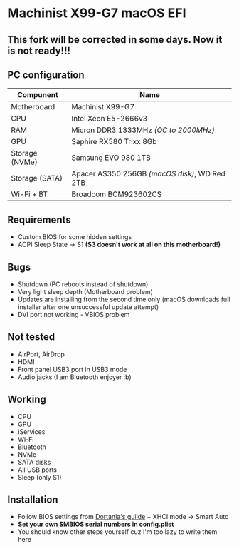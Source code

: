# Machinist X99-G7 macOS EFI

## This fork will be corrected in some days. Now it is not ready!!!

## PC configuration
| Compunent | Name |
| - | - |
| Motherboard | Machinist X99-G7 |
| CPU | Intel Xeon E5-2666v3 |
| RAM | Micron DDR3 1333MHz *(OC to 2000MHz)* |
| GPU | Saphire RX580 Trixx 8Gb | 
| Storage (NVMe) | Samsung EVO 980 1TB |
| Storage (SATA) | Apacer AS350 256GB *(macOS disk)*, WD Red 2TB |
| Wi-Fi + BT | Broadcom BCM923602CS |

## Requirements
* Custom BIOS for some hidden settings
* ACPI Sleep State -> S1 **(S3 doesn't work at all on this motherboard!)**

## Bugs
* Shutdown (PC reboots instead of shutdown)
* Very light sleep depth (Motherboard problem)
* Updates are installing from the second time only (macOS downloads full installer after one unsuccessful update attempt)
* DVI port not working - VBIOS problem

## Not tested
* AirPort, AirDrop
* HDMI
* Front panel USB3 port in USB3 mode
* Audio jacks (I am Bluetooth enjoyer :b)

## Working
* CPU
* GPU
* iServices
* Wi-Fi
* Bluetooth
* NVMe
* SATA disks
* All USB ports
* Sleep (only S1)

## Installation
* Follow BIOS settings from [Dortania's guiide](https://dortania.github.io/OpenCore-Install-Guide/config-HEDT/haswell-e.html#intel-bios-settings) + XHCI mode -> Smart Auto
* **Set your own SMBIOS serial numbers in config.plist**
* You should know other steps yourself cuz I'm too lazy to write them here
